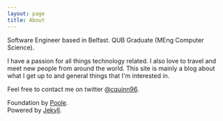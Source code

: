 ```yaml
---
layout: page
title: About
---
```


Software Engineer based in Belfast.
QUB Graduate (MEng Computer Science).

I have a passion for all things technology related. I also love to travel and meet new people from around the world. This site is mainly a blog about what I get up to and general things that I'm interested in.

Feel free to contact me on twitter [@cquinn96](https://twitter.com/cquinn96).

Foundation by [Poole](https://github.com/poole/poole).
<br/>
Powered by [Jekyll](http://jekyllrb.com/).